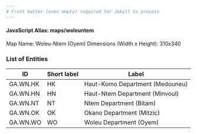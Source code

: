 ```yaml
---
# Front matter (even empty) required for Jekyll to process
---
```


#### JavaScript Alias: maps/woleuntem

Map Name: Woleu-Ntem (Oyem)
Dimensions (Width x Height): 310x340

### List of Entities

| ID       | Short label | Label                           |
| -------- | ----------- | ------------------------------- |
| GA.WN.HK | HK          | Haut-Komo Department (Medouneu) |
| GA.WN.HN | HN          | Haut-Ntem Department (Minvoul)  |
| GA.WN.NT | NT          | Ntem Department (Bitam)         |
| GA.WN.OK | OK          | Okano Department (Mitzic)       |
| GA.WN.WO | WO          | Woleu Department (Oyem)         |
